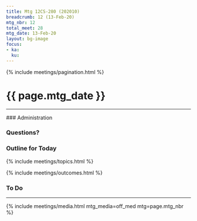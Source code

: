 ```yaml
---
title: Mtg 12CS-280 (202010)
breadcrumb: 12 (13-Feb-20)
mtg_nbr: 12
total_meet: 28
mtg_date: 13-Feb-20
layout: bg-image
focus:
- ka:
  ku:
---
```

{% include meetings/pagination.html %}
<h1 class="text-center">{{ page.mtg_date }}</h1>
<hr />
### Administration

### Questions?

### Outline for Today

{% include meetings/topics.html %}

{% include meetings/outcomes.html %}

### To Do

<hr />
{% include meetings/media.html mtg_media=off_med mtg=page.mtg_nbr %}
